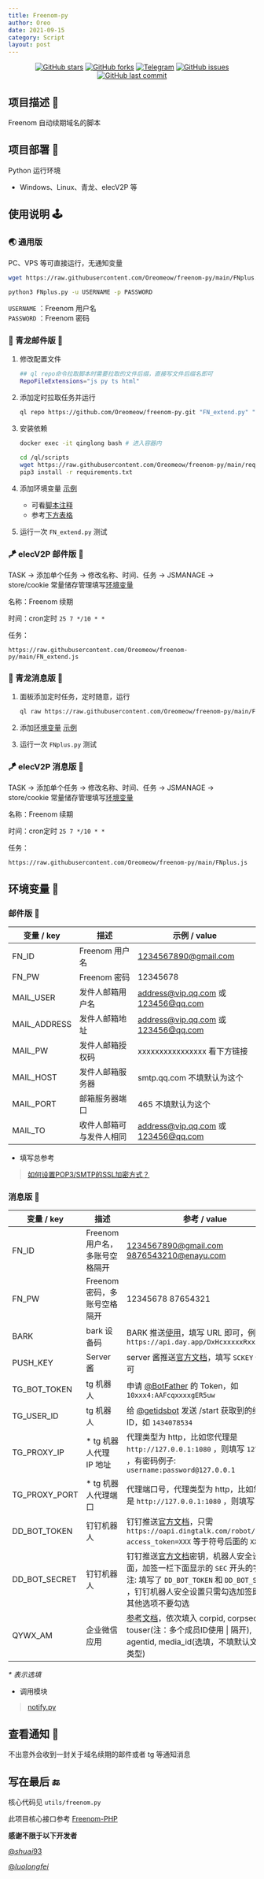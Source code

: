 ```yaml
---
title: Freenom-py
author: Oreo
date: 2021-09-15
category: Script
layout: post
---
```


<div align="center">

<a href="https://github.com/Oreomeow/freenom-py/stargazers"><img src="https://img.shields.io/github/stars/Oreomeow/freenom-py?color=9cf&logo=Riseup&logoColor=9cf&style=for-the-badge" alt="GitHub stars"></a>
<a href="https://github.com/Oreomeow/freenom-py/network"><img src="https://img.shields.io/github/forks/Oreomeow/freenom-py?color=9cf&style=for-the-badge" alt="GitHub forks"></a>
<a href="https://t.me/joinchat/muGNhnaZglQ0N2Q1"><img src="https://img.shields.io/badge/talk-Telegram-9cf?logo=Telegram&style=for-the-badge" alt="Telegram"></a>
<a href="https://github.com/Oreomeow/freenom-py/issues"><img src="https://img.shields.io/github/issues/Oreomeow/freenom-py?color=yellow&style=for-the-badge" alt="GitHub issues"></a>
<a href="https://github.com/Oreomeow/freenom-py/commits"><img src="https://img.shields.io/github/last-commit/Oreomeow/freenom-py?color=orange&logo=GitHub&style=for-the-badge" alt="GitHub last commit"></a>

</div>
  
## 项目描述 🔑

Freenom 自动续期域名的脚本

## 项目部署 🥳

Python 运行环境

* Windows、Linux、青龙、elecV2P 等

## 使用说明 🕹

### 🌏 通用版

PC、VPS 等可直接运行，无通知变量

```sh
wget https://raw.githubusercontent.com/Oreomeow/freenom-py/main/FNplus.py
```

```sh
python3 FNplus.py -u USERNAME -p PASSWORD
```

`USERNAME` ：Freenom 用户名  
`PASSWORD` ：Freenom 密码

### 🐉 青龙邮件版 📧

1. 修改配置文件

    ```sh
    ## ql repo命令拉取脚本时需要拉取的文件后缀，直接写文件后缀名即可
    RepoFileExtensions="js py ts html"
    ```

2. 添加定时拉取任务并运行

    ``` sh
    ql repo https://github.com/Oreomeow/freenom-py.git "FN_extend.py" "" "utils|templates"
    ```

3. 安装依赖

    ```sh
    docker exec -it qinglong bash # 进入容器内
    ```

    ```sh
    cd /ql/scripts
    wget https://raw.githubusercontent.com/Oreomeow/freenom-py/main/requirements.txt -O requirements.txt
    pip3 install -r requirements.txt
    ```

4. 添加环境变量 [示例](https://github.com/Oreomeow/freenom-py/issues/1#issuecomment-903344952)

   * 可看[脚本注释](https://raw.githubusercontent.com/Oreomeow/freenom-py/main/FN_extend.py)
   * 参考[下方表格](https://github.com/Oreomeow/freenom-py#%E9%82%AE%E4%BB%B6%E7%89%88-)

5. 运行一次 `FN_extend.py` 测试

### 🪁 elecV2P 邮件版 📧

TASK -> 添加单个任务 -> 修改名称、时间、任务 -> JSMANAGE -> store/cookie 常量储存管理填写[环境变量](https://github.com/Oreomeow/freenom-py#%E9%82%AE%E4%BB%B6%E7%89%88-)

名称：Freenom 续期

时间：cron定时 `25 7 */10 * *`

任务：

```text
https://raw.githubusercontent.com/Oreomeow/freenom-py/main/FN_extend.js
```

### 🐉 青龙消息版 📱

1. 面板添加定时任务，定时随意，运行

    ```sh
    ql raw https://raw.githubusercontent.com/Oreomeow/freenom-py/main/FNplus.py
    ```

2. 添加[环境变量](https://github.com/Oreomeow/freenom-py#%E6%B6%88%E6%81%AF%E7%89%88-) [示例](https://github.com/Oreomeow/freenom-py/issues/1#issuecomment-903344952)

3. 运行一次 `FNplus.py` 测试

### 🪁 elecV2P 消息版 📱

TASK -> 添加单个任务 -> 修改名称、时间、任务 -> JSMANAGE -> store/cookie 常量储存管理填写[环境变量](https://github.com/Oreomeow/freenom-py#%E6%B6%88%E6%81%AF%E7%89%88-)

名称：Freenom 续期

时间：cron定时 `25 7 */10 * *`

任务：

```text
https://raw.githubusercontent.com/Oreomeow/freenom-py/main/FNplus.js
```

## 环境变量 🍒

### 邮件版 📧

<div class="table-wrapper" markdown="block">

| 变量 / key   | 描述                     | 示例 / value                        |
| ------------ | ------------------------ | ----------------------------------- |
| FN_ID        | Freenom 用户名           | 1234567890@gmail.com                |
| FN_PW        | Freenom 密码             | 12345678                            |
| MAIL_USER    | 发件人邮箱用户名         | address@vip.qq.com 或 123456@qq.com |
| MAIL_ADDRESS | 发件人邮箱地址           | address@vip.qq.com 或 123456@qq.com |
| MAIL_PW      | 发件人邮箱授权码         | xxxxxxxxxxxxxxxx 看下方链接         |
| MAIL_HOST    | 发件人邮箱服务器         | smtp.qq.com 不填默认为这个          |
| MAIL_PORT    | 邮箱服务器端口           | 465 不填默认为这个                  |
| MAIL_TO      | 收件人邮箱可与发件人相同 | address@vip.qq.com 或 123456@qq.com |

</div>

* 填写总参考

> [如何设置POP3/SMTP的SSL加密方式？](https://service.mail.qq.com/cgi-bin/help?subtype=1&&id=28&&no=369)

### 消息版 📱

<div class="table-wrapper" markdown="block">

| 变量 / key    | 描述                           | 参考 / value                                                                                                                                                                                                                                 |
| ------------- | ------------------------------ | -------------------------------------------------------------------------------------------------------------------------------------------------------------------------------------------------------------------------------------------- |
| FN_ID         | Freenom 用户名，多账号空格隔开 | 1234567890@gmail.com  9876543210@enayu.com                                                                                                                                                                                                   |
| FN_PW         | Freenom 密码，多账号空格隔开   | 12345678 87654321                                                                                                                                                                                                                            |
| BARK          | bark 设备码                    | BARK 推送[使用](https://github.com/Sitoi/dailycheckin/issues/29)，填写 URL 即可，例如： `https://api.day.app/DxHcxxxxxRxxxxxxcm/`                                                                                                            |
| PUSH_KEY      | Server 酱                      | server 酱推送[官方文档](https://sc.ftqq.com/3.version)，填写 `SCKEY` 代码即可                                                                                                                                                                |
| TG_BOT_TOKEN  | tg 机器人                      | 申请 [@BotFather](https://t.me/BotFather) 的 Token，如 `10xxx4:AAFcqxxxxgER5uw`                                                                                                                                                              |
| TG_USER_ID    | tg 机器人                      | 给 [@getidsbot](https://t.me/getidsbot) 发送 /start 获取到的纯数字 ID，如 `1434078534`                                                                                                                                                       |
| TG_PROXY_IP   | * tg 机器人代理 IP 地址        | 代理类型为 http，比如您代理是 `http://127.0.0.1:1080` ，则填写 `127.0.0.1` ，有密码例子: `username:password@127.0.0.1`                                                                                                                       |
| TG_PROXY_PORT | * tg 机器人代理端口            | 代理端口号，代理类型为 http，比如您代理是 `http://127.0.0.1:1080` ，则填写 `1080`                                                                                                                                                            |
| DD_BOT_TOKEN  | 钉钉机器人                     | 钉钉推送[官方文档](https://ding-doc.dingtalk.com/doc#/serverapi2/qf2nxq)，只需 `https://oapi.dingtalk.com/robot/send?access_token=XXX` 等于符号后面的 `XXX`                                                                                  |
| DD_BOT_SECRET | 钉钉机器人                     | 钉钉推送[官方文档](https://ding-doc.dingtalk.com/doc#/serverapi2/qf2nxq)密钥，机器人安全设置页面，加签一栏下面显示的 `SEC` 开头的字符串, 注: 填写了 `DD_BOT_TOKEN` 和 `DD_BOT_SECRET` ，钉钉机器人安全设置只需勾选加签即可，其他选项不要勾选 |
| QYWX_AM       | 企业微信应用                   | [参考文档](http://note.youdao.com/s/HMiudGkb)，依次填入 corpid, corpsecret, touser(注：多个成员ID使用 \| 隔开), agentid, media_id(选填，不填默认文本消息类型)                                                                                |

</div>

*\* 表示选填*

* 调用模块

> [notify.py](https://raw.githubusercontent.com/whyour/qinglong/master/sample/notify.py)

## 查看通知 📮

不出意外会收到一封关于域名续期的邮件或者 tg 等通知消息

## 写在最后 🔚

核心代码见 `utils/freenom.py`

此项目核心接口参考 [Freenom-PHP](https://github.com/luolongfei/freenom)

**感谢不限于以下开发者**

[@𝘴𝘩𝘶𝘢𝘪93](https://github.com/shuai93)

[@𝘭𝘶𝘰𝘭𝘰𝘯𝘨𝘧𝘦𝘪](https://github.com/luolongfei)
